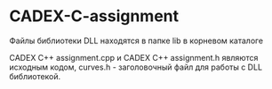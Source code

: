 # CADEX-C-assignment
Файлы библиотеки DLL находятся в папке lib в корневом каталоге

CADEX C++ assignment.cpp и CADEX C++ assignment.h являются исходным кодом, curves.h - заголовочный файл для работы с DLL библиотекой.
